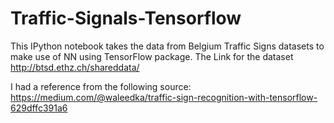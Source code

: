 # Traffic-Signals-Tensorflow

This IPython notebook takes the data from Belgium Traffic Signs datasets to make use of NN using TensorFlow package.
The Link for the dataset
http://btsd.ethz.ch/shareddata/

I had a reference from the following source:
https://medium.com/@waleedka/traffic-sign-recognition-with-tensorflow-629dffc391a6
